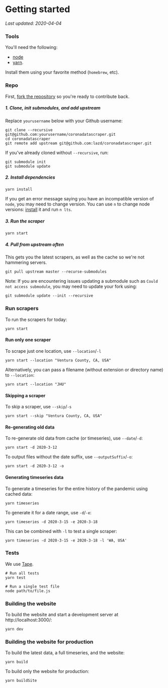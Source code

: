 # Getting started

_Last updated: 2020-04-04_

### Tools

You'll need the following:

* [node](https://nodejs.org/en/download/)
* [yarn](https://classic.yarnpkg.com/en/docs/install/).

Install them using your favorite method (`homebrew`, etc).

### Repo

First, [fork the repository](https://github.com/lazd/coronadatascraper/fork) so you're ready to contribute back.

##### 1. Clone, init submodules, and add upstream

Replace `yourusername` below with your Github username:

```
git clone --recursive git@github.com:yourusername/coronadatascraper.git
cd coronadatascraper
git remote add upstream git@github.com:lazd/coronadatascraper.git
```

If you've already cloned without `--recursive`, run:

```
git submodule init
git submodule update
```

##### 2. Install dependencies

```
yarn install
```

If you get an error message saying you have an incompatible version of
`node`, you may need to change version.  You can use `n` to change
node versions: [install](https://www.npmjs.com/package/n) it and run
`n lts`.

##### 3. Run the scraper

```
yarn start
```

##### 4. Pull from upstream often

This gets you the latest scrapers, as well as the cache so we're not hammering servers.

```
git pull upstream master --recurse-submodules
```

Note: If you are encountering issues updating a submodule such as `Could not access submodule`, you may need to update your fork using:
```
git submodule update --init --recursive
```

### Run scrapers

To run the scrapers for today:

```
yarn start
```

#### Run only one scraper

To scrape just one location, use `--location`/`-l`

```
yarn start --location "Ventura County, CA, USA"
```

Alternatively, you can pass a filename (without extension or directory name) to `--location`:

```
yarn start --location "JHU"
```

#### Skipping a scraper

To skip a scraper, use `--skip`/`-s`

```
yarn start --skip "Ventura County, CA, USA"
```

#### Re-generating old data

To re-generate old data from cache (or timeseries), use `--date`/`-d`:

```
yarn start -d 2020-3-12
```

To output files without the date suffix, use `--outputSuffix`/`-o`:

```
yarn start -d 2020-3-12 -o
```

#### Generating timeseries data

To generate a timeseries for the entire history of the pandemic using cached data:

```
yarn timeseries
```

To generate it for a date range, use `-d`/`-e`:

```
yarn timeseries -d 2020-3-15 -e 2020-3-18
```

This can be combined with `-l` to test a single scraper:

```
yarn timeseries -d 2020-3-15 -e 2020-3-18 -l 'WA, USA'
```

### Tests

We use [Tape](https://github.com/substack/tape).

    # Run all tests
    yarn test

    # Run a single test file
    node path/to/file.js


### Building the website

To build the website and start a development server at http://localhost:3000/:

```
yarn dev
```


### Building the website for production

To build the latest data, a full timeseries, and the website:

```
yarn build
```

To build only the website for production:

```
yarn buildSite
```
